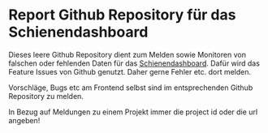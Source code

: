 # Report Github Repository für das Schienendashboard
Dieses leere Github Repository dient zum Melden sowie Monitoren von falschen oder fehlenden Daten für das [Schienendashboard](https://dashboard.schienengruen.de/).
Dafür wird das Feature Issues von Github genutzt. Daher gerne Fehler etc. dort melden.

Vorschläge, Bugs etc am Frontend selbst sind im entsprechenden Github Repository zu melden.

In Bezug auf Meldungen zu einem Projekt immer die project id oder die url angeben!
